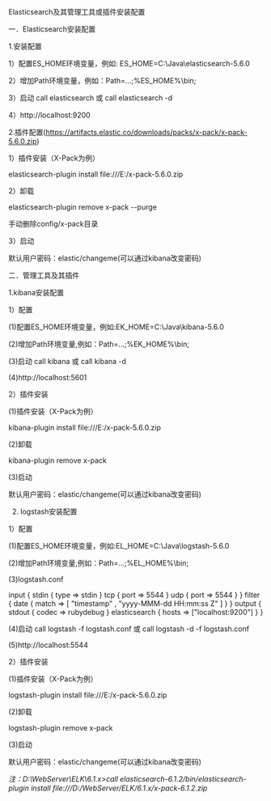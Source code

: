 Elasticsearch及其管理工具或插件安装配置

一．Elasticsearch安装配置

1.安装配置

1）配置ES_HOME环境变量，例如:  ES_HOME=C:\Java\elasticsearch-5.6.0

2）增加Path环境变量，例如：Path=...;%ES_HOME%\bin;

3）启动 call elasticsearch 或 call elasticsearch -d

4）http://localhost:9200

2.插件配置(https://artifacts.elastic.co/downloads/packs/x-pack/x-pack-5.6.0.zip)

1）插件安装（X-Pack为例）

elasticsearch-plugin install file:///E:/x-pack-5.6.0.zip

2）卸载

elasticsearch-plugin remove x-pack --purge

手动删除config/x-pack目录

3）启动

默认用户密码：elastic/changeme(可以通过kibana改变密码)

二．管理工具及其插件

1.kibana安装配置

1）配置

(1)配置ES_HOME环境变量，例如:EK_HOME=C:\Java\kibana-5.6.0

(2)增加Path环境变量,例如：Path=...;%EK_HOME%\bin;

(3)启动 call kibana 或 call kibana -d

(4)http://localhost:5601

2）插件安装

(1)插件安装（X-Pack为例）

kibana-plugin install file:///E:/x-pack-5.6.0.zip

(2)卸载

kibana-plugin remove x-pack

(3)启动

默认用户密码：elastic/changeme(可以通过kibana改变密码)

2. logstash安装配置

1）配置

(1)配置ES_HOME环境变量，例如:EL_HOME=C:\Java\logstash-5.6.0

(2)增加Path环境变量,例如：Path=...;%EL_HOME%\bin;

(3)logstash.conf

input {
  stdin { type => stdin }
  tcp {
    port => 5544
  }
  udp {
    port => 5544
  }
}
filter {
  date {
    match => [ "timestamp" , "yyyy-MMM-dd HH:mm:ss Z" ]
  }
}
output {
  stdout { codec => rubydebug }
  elasticsearch {
    hosts => ["localhost:9200"]
  }
}

(4)启动 call logstash -f logstash.conf 或 call logstash -d -f logstash.conf

(5)http://localhost:5544

2）插件安装

(1)插件安装（X-Pack为例）

logstash-plugin install file:///E:/x-pack-5.6.0.zip

(2)卸载

logstash-plugin remove x-pack

(3)启动

默认用户密码：elastic/changeme(可以通过kibana改变密码)




*注：D:\WebServer\ELK\6.1.x>call elasticsearch-6.1.2/bin/elasticsearch-plugin install file:///D:/WebServer/ELK/6.1.x/x-pack-6.1.2.zip*

